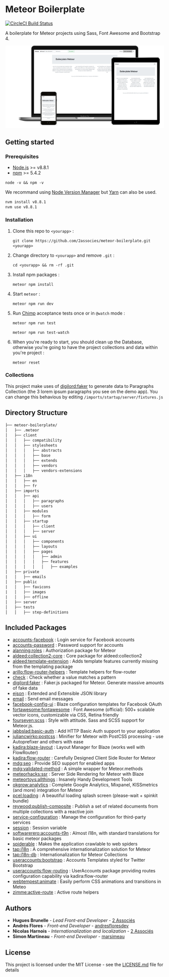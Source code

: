# Meteor Boilerplate

[![CircleCI Build Status](https://circleci.com/gh/2Associes/meteor-boilerplate/tree/master.svg?style=shield&circle-token=d1f1cfc9181d3bf9a8a408745dd56a617d36dafd)](https://circleci.com/gh/2Associes/meteor-boilerplate)

A boilerplate for Meteor projects using Sass, Font Awesome and Bootstrap 4.

![](screenshot.png)

## Getting started

### Prerequisites

* [Node.js][2] >= v8.8.1
* [npm][4] >= 5.4.2

```
node -v && npm -v
```

We recommand using [Node Version Manager][3] but [Yarn][5] can also be used.

```
nvm install v8.8.1
nvm use v8.8.1
```

### Installation

1. Clone this repo to `<yourapp>` :  

	```
	git clone https://github.com/2associes/meteor-boilerplate.git <yourapp>
	```

2. Change directory to `<yourapp>` and remove `.git` :  

	```
	cd <yourapp> && rm -rf .git
	```
3. Install npm packages :

	```
	meteor npm install
	```
4. Start `meteor` :  

	```
	meteor npm run dev
	```
5. Run [Chimp][1] acceptance tests once or in `@watch` mode :

	```
	meteor npm run test
	```
	```
	meteor npm run test-watch
	```
6. When you're ready to start, you should clean up the Database, otherwise you're going to have the project collections and data within you're project :

	```
	meteor reset
	```


### Collections

This project make uses of [digilord:faker][6] to generate data to Paragraphs Collection (the 3 lorem ipsum paragraphs you see on the demo app). You can change this behavious by editing `/imports/startup/server/fixtures.js`

## Directory Structure

```
├── meteor-boilerplate/
│   ├── .meteor
│   ├── client
│   │   ├── compatibility
│   │   ├── stylesheets
│   │   │   ├── abstracts
│   │   │   ├── base
│   │   │   ├── extends
│   │   │   ├── vendors
│   │   │   ├── vendors-extensions
│   ├── i18n
│   │   ├── en
│   │   ├── fr
│   ├── imports
│   │   ├── api
│   │   │   ├── paragraphs
│   │   │   ├── users
│   │   ├── modules
│   │   │   ├── form
│   │   ├── startup
│   │   │   ├── client
│   │   │   ├── server
│   │   ├── ui
│   │   │   ├── components
│   │   │   ├── layouts
│   │   │   ├── pages
│   │   │   │   ├── admin
│   │   │   │   ├── features
│   │   │   │   │   ├── examples
│   ├── private
|   │   ├── emails
│   ├── public
|   │   ├── favicons
|   │   ├── images
|   │   ├── offline
│   ├── server
│   ├── tests
│   │   ├── step-definitions
```

## Included Packages

- [accounts-facebook](https://atmospherejs.com/meteor/accounts-facebook) : Login service for Facebook accounts
- [accounts-password](https://atmospherejs.com/meteor/accounts-password) : Password support for accounts
- [alanning:roles](https://atmospherejs.com/alanning/roles) : Authorization package for Meteor
- [aldeed:collection2-core](https://atmospherejs.com/aldeed/collection2-core) : Core package for aldeed:collection2
- [aldeed:template-extension](https://atmospherejs.com/aldeed/template-extension) : Adds template features currently missing from the templating package
- [arillo:flow-router-helpers](https://atmospherejs.com/arillo/flow-router-helpers) : Template helpers for flow-router
- [check](https://atmospherejs.com/meteor/check) : Check whether a value matches a pattern
- [digilord:faker](https://atmospherejs.com/digilord/faker) : Faker.js packaged for Meteor. Generate massive amounts of fake data
- [ejson](https://atmospherejs.com/meteor/ejson) : Extended and Extensible JSON library
- [email](https://atmospherejs.com/meteor/email) : Send email messages
- [facebook-config-ui](https://atmospherejs.com/meteor/facebook-config-ui) : Blaze configuration templates for Facebook OAuth
- [fortawesome:fontawesome](https://atmospherejs.com/fortawesome/fontawesome) : Font Awesome (official): 500+ scalable vector icons, customizable via CSS, Retina friendly
- [fourseven:scss](https://atmospherejs.com/fourseven/scss) : Style with attitude. Sass and SCSS support for Meteor.js.
- [jabbslad:basic-auth](https://atmospherejs.com/meteor/jabbslad:basic-auth) : Add HTTP Basic Auth support to your application
- [juliancwirko:postcss](https://atmospherejs.com/juliancwirko/postcss) : Minifier for Meteor with PostCSS processing - use Autoprefixer and others with ease
- [kadira:blaze-layout](https://atmospherejs.com/kadira/blaze-layout) : Layout Manager for Blaze (works well with FlowRouter)
- [kadira:flow-router](https://atmospherejs.com/kadira/flow-router) : Carefully Designed Client Side Router for Meteor
- [mdg:seo](https://atmospherejs.com/mdg/seo) : Provide SEO support for enabled apps
- [mdg:validated-method](https://atmospherejs.com/mdg/validated-method) : A simple wrapper for Meteor.methods
- [meteorhacks:ssr](https://atmospherejs.com/meteorhacks/ssr) : Server Side Rendering for Meteor with Blaze
- [meteortoys:allthings](https://atmospherejs.com/meteortoys/allthings) : Insanely Handy Development Tools
- [okgrow:analytics](https://atmospherejs.com/okgrow/analytics) : Complete Google Analytics, Mixpanel, KISSmetrics (and more) integration for Meteor
- [pcel:loading](https://atmospherejs.com/meteor/pcel:loading) : A beautiful loading splash screen (please-wait + spinkit bundle)
- [reywood:publish-composite](https://atmospherejs.com/reywood/publish-composite) : Publish a set of related documents from multiple collections with a reactive join
- [service-configuration](https://atmospherejs.com/meteor/service-configuration) : Manage the configuration for third-party services
- [session](https://atmospherejs.com/meteor/session) : Session variable
- [softwarerero:accounts-t9n](https://atmospherejs.com/softwarerero/accounts-t9n) : Almost i18n, with standard translations for basic meteor packages
- [spiderable](https://atmospherejs.com/meteor/spiderable) : Makes the application crawlable to web spiders
- [tap:i18n](https://atmospherejs.com/meteor/tap:i18n) : A comprehensive internationalization solution for Meteor
- [tap:i18n-db](https://atmospherejs.com/tap/i18n-db) : Internationalization for Meteor Collections
- [useraccounts:bootstrap](https://atmospherejs.com/useraccounts/bootstrap) : Accounts Templates styled for Twitter Bootstrap
- [useraccounts:flow-routing](https://atmospherejs.com/useraccounts/flow-routing) : UserAccounts package providing routes configuration capability via kadira:flow-router
- [webtempest:animate](https://atmospherejs.com/webtempest/animate) : Easily perform CSS animations and transitions in Meteo
- [zimme:active-route](https://atmospherejs.com/zimme/active-route) : Active route helpers

## Authors

* **Hugues Brunelle** - *Lead Front-end Developer* - [2 Associés](https://github.com/2Associes)
* **Andrés Flores** - *Front-end Developer* - [andresfloresdev](https://github.com/andresfloresdev)
* **Nicolas Harnois** - *Internationalization and localization* - [2 Associés](https://github.com/2Associes)
* **Simon Martineau** - *Front-end Developer* - [marsimeau](https://github.com/marsimeau)

## License

This project is licensed under the MIT License - see the [LICENSE.md](LICENSE.md) file for details

[1]:https://chimp.readme.io
[2]:https://nodejs.org
[3]:https://github.com/creationix/nvm
[4]:https://www.npmjs.com
[5]:https://yarnpkg.com/en/
[6]:https://atmospherejs.com/digilord/faker
